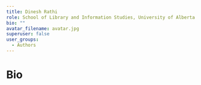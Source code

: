 ```yaml
---
title: Dinesh Rathi
role: School of Library and Information Studies, University of Alberta
bio: ""
avatar_filename: avatar.jpg
superuser: false
user_groups:
  - Authors
---
```


# Bio


